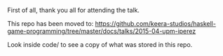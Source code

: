 First of all, thank you all for attending the talk. 

This repo has been moved to:
https://github.com/keera-studios/haskell-game-programming/tree/master/docs/talks/2015-04-upm-iperez

Look inside code/ to see a copy of what was stored in this repo.
